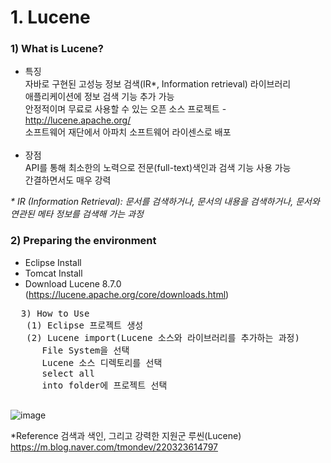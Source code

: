 # 1. Lucene
###  1) What is Lucene?
  - 특징<br/>
    자바로 구현된 고성능 정보 검색(IR*, Information retrieval) 라이브러리<br/>
    애플리케이션에 정보 검색 기능 추가 가능<br/>
    안정적이며 무료로 사용할 수 있는 오픈 소스 프로젝트 - http://lucene.apache.org/<br/>
    소프트웨어 재단에서 아파치 소프트웨어 라이센스로 배포<br/><br/> 
  - 장점<br/>
    API를 통해 최소한의 노력으로 전문(full-text)색인과 검색 기능 사용 가능<br/>
    간결하면서도 매우 강력<br/>
  
  <i>* IR (Information Retrieval): 문서를 검색하거나, 문서의 내용을 검색하거나, 문서와 연관된 메타 정보를 검색해 가는 과정</i>
  
###  2) Preparing the environment
   - Eclipse Install<br/>
   - Tomcat Install<br/>
   - Download Lucene 8.7.0 (https://lucene.apache.org/core/downloads.html)<br/>
  <pre>
  3) How to Use
   (1) Eclipse 프로젝트 생성
   (2) Lucene import(Lucene 소스와 라이브러리를 추가하는 과정)
      File System을 선택
      Lucene 소스 디렉토리를 선택
      select all
      into folder에 프로젝트 선택
   </pre>
   ![image](https://user-images.githubusercontent.com/53163222/99187594-dfe97d00-279a-11eb-967a-efa88e993e85.png)

*Reference
검색과 색인, 그리고 강력한 지원군 루씬(Lucene) https://m.blog.naver.com/tmondev/220323614797
